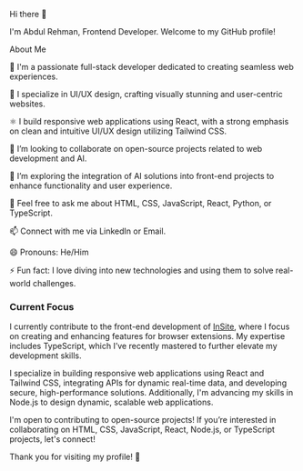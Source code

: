 Hi there 👋 

I'm Abdul Rehman, Frontend Developer. Welcome to my GitHub profile!  

About Me  

🔭 I'm a passionate full-stack developer dedicated to creating seamless web experiences.  

🎨 I specialize in UI/UX design, crafting visually stunning and user-centric websites.  

⚛️ I build responsive web applications using React, with a strong emphasis on clean and intuitive UI/UX design utilizing Tailwind CSS.  

👯 I’m looking to collaborate on open-source projects related to web development and AI.  

🤔 I’m exploring the integration of AI solutions into front-end projects to enhance functionality and user experience.  

💬 Feel free to ask me about HTML, CSS, JavaScript, React, Python, or TypeScript.  

📫 Connect with me via LinkedIn or Email.  

😄 Pronouns: He/Him  

⚡ Fun fact: I love diving into new technologies and using them to solve real-world challenges.  

### Current Focus  
I currently contribute to the front-end development of [InSite](https://www.insite.life/), where I focus on creating and enhancing features for browser extensions. My expertise includes TypeScript, which I’ve recently mastered to further elevate my development skills.  

I specialize in building responsive web applications using React and Tailwind CSS, integrating APIs for dynamic real-time data, and developing secure, high-performance solutions. Additionally, I'm advancing my skills in Node.js to design dynamic, scalable web applications.  

I'm open to contributing to open-source projects! If you’re interested in collaborating on HTML, CSS, JavaScript, React, Node.js, or TypeScript projects, let's connect!  

Thank you for visiting my profile! 🚀  
